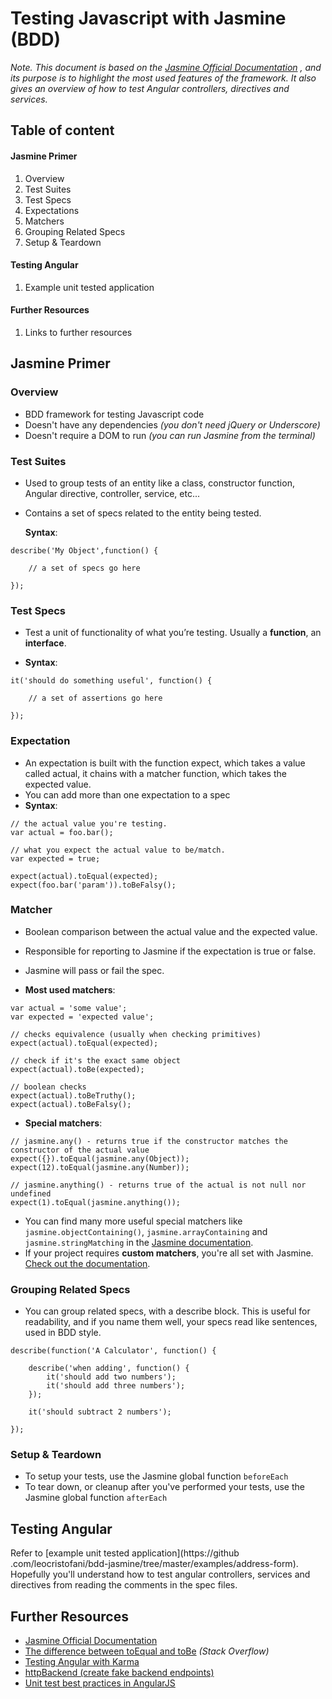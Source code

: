 # Testing Javascript with Jasmine (BDD)

*Note. This document is based on the [Jasmine Official Documentation](http://jasmine.github.io/2.3/introduction.html)
, and its purpose is to highlight the most used features of the framework. It also gives an overview of how to test
Angular controllers, directives and services.*

## Table of content

#### Jasmine Primer

1. Overview
2. Test Suites
3. Test Specs
4. Expectations
5. Matchers
6. Grouping Related Specs
7. Setup & Teardown 

#### Testing Angular

1. Example unit tested application

#### Further Resources

1. Links to further resources

## Jasmine Primer

### Overview
  
- BDD framework for testing Javascript code
- Doesn't have any dependencies *(you don't need jQuery or Underscore)*
- Doesn't require a DOM to run *(you can run Jasmine from the terminal)*

### Test Suites
    
- Used to group tests of an entity like a class, constructor function, Angular directive, controller, service, etc...
- Contains a set of specs related to the entity being tested.

	**Syntax**:
    
```
describe('My Object',function() {
	
	// a set of specs go here
		
});
```
    	
### Test Specs
- Test a unit of functionality of what you’re testing. Usually a **function**, an **interface**.

- **Syntax**:  	

```
it('should do something useful', function() {
	
	// a set of assertions go here

});
```
  	
### Expectation
- An expectation is built with the function expect, which takes a value called actual, it chains with a matcher function, which takes the expected value.
- You can add more than one expectation to a spec
- **Syntax**:
    
```
// the actual value you're testing.
var actual = foo.bar();
	
// what you expect the actual value to be/match.
var expected = true;
	
expect(actual).toEqual(expected);
expect(foo.bar('param')).toBeFalsy();
```
    
### Matcher
- Boolean comparison between the actual value and the expected value.
- Responsible for reporting to Jasmine if the expectation is true or false.
- Jasmine will pass or fail the spec.

- **Most used matchers**:
  	
```
var actual = 'some value';
var expected = 'expected value';

// checks equivalence (usually when checking primitives)
expect(actual).toEqual(expected);
	
// check if it's the exact same object
expect(actual).toBe(expected);

// boolean checks
expect(actual).toBeTruthy();    
expect(actual).toBeFalsy();
```

- **Special matchers**:

```
// jasmine.any() - returns true if the constructor matches the constructor of the actual value
expect({}).toEqual(jasmine.any(Object));
expect(12).toEqual(jasmine.any(Number));

// jasmine.anything() - returns true of the actual is not null nor undefined
expect(1).toEqual(jasmine.anything());

```

- You can find many more useful special matchers like `jasmine.objectContaining()`, `jasmine.arrayContaining` and `jasmine.stringMatching` in the [Jasmine documentation](http://jasmine.github.io/2.3/introduction.html#section-Matching_Anything_with_<code>jasmine.any</code>).
- If your project requires **custom matchers**, you're all set with Jasmine. [Check out the documentation](http://jasmine.github.io/2.3/custom_matcher.html).


### Grouping Related Specs
- You can group related specs, with a describe block. This is useful for readability, and if you name them well, your specs read like sentences, used in BDD style.

```
describe(function('A Calculator', function() {

	describe('when adding', function() {
		it('should add two numbers');
		it('should add three numbers');
	});
	
	it('should subtract 2 numbers');
	
});		
```


### Setup & Teardown

- To setup your tests, use the Jasmine global function `beforeEach`
- To tear down, or cleanup after you've performed your tests, use the Jasmine global function `afterEach`


## Testing Angular

Refer to [example unit tested application](https://github
.com/leocristofani/bdd-jasmine/tree/master/examples/address-form). Hopefully you'll understand how to test angular
controllers, services and directives from reading the comments in the spec files.


## Further Resources
- [Jasmine Official Documentation](http://jasmine.github.io/2.3/introduction.html)
- [The difference between toEqual and toBe](http://stackoverflow.com/questions/22413009/javascript-using-methods-to-compare) *(Stack Overflow)*
- [Testing Angular with Karma](https://www.airpair.com/angularjs/posts/testing-angular-with-karma)
- [httpBackend (create fake backend endpoints)](https://docs.angularjs.org/api/ngMock/service/$httpBackend)
- [Unit test best practices in AngularJS](http://andyshora.com/unit-testing-best-practices-angularjs.html)




